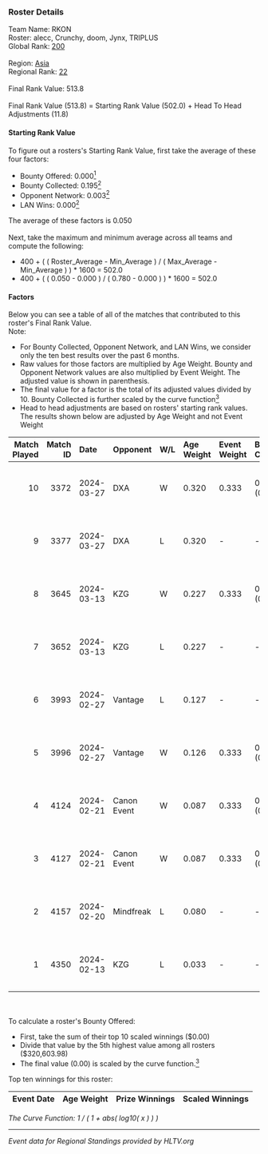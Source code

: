 ### Roster Details<br />
Team Name: RKON<br />
Roster: alecc, Crunchy, doom, Jynx, TRIPLUS<br />
Global Rank: [200](../standings_global.md)<br />
<br />
Region: [Asia]( ../standings_asia.md)<br />
Regional Rank: [22]( ../standings_asia.md)<br />
<br />
Final Rank Value:  513.8<br />
<br />
Final Rank Value (513.8) = Starting Rank Value (502.0) + Head To Head Adjustments (11.8)<br />

#### Starting Rank Value<br />
To figure out a rosters's Starting Rank Value, first take the average of these four factors:<br />
- Bounty Offered: 0.000[<sup>1</sup>](#table2)
- Bounty Collected: 0.195[<sup>2</sup>](#table1)
- Opponent Network: 0.003[<sup>2</sup>](#table1)
- LAN Wins: 0.000[<sup>2</sup>](#table1)

The average of these factors is 0.050<br />
<br />
Next, take the maximum and minimum average across all teams and compute the following:<br />
- 400 + ( ( Roster_Average - Min_Average ) / ( Max_Average - Min_Average ) ) * 1600 = 502.0
- 400 + ( ( 0.050 - 0.000 ) / ( 0.780 - 0.000 ) ) * 1600 = 502.0


#### Factors<br />
Below you can see a table of all of the matches that contributed to this roster's Final Rank Value.<br />
Note:<br />

- For Bounty Collected, Opponent Network, and LAN Wins, we consider only the ten best results over the past 6 months.
- Raw values for those factors are multiplied by Age Weight. Bounty and Opponent Network values are also multiplied by Event Weight. The adjusted value is shown in parenthesis.
- The final value for a factor is the total of its adjusted values divided by 10. Bounty Collected is further scaled by the curve function[<sup>3</sup>](#curveFunction)
- Head to head adjustments are based on rosters' starting rank values. The results shown below are adjusted by Age Weight and not Event Weight
<span id="table1"></span><br />


| Match Played | Match ID | Date       | Opponent    | W/L | Age Weight | Event Weight | Bounty Collected | Opponent Network | LAN Wins  | H2H Adj. | Roster                                 |
| -: | -: | :- | :- | :- | :- | :- | :- | :- | :- | -: | :- |
|           10 |     3372 | 2024-03-27 | DXA         | W   | 0.320      | 0.333        | 0.002 (0.000)    | 0.222 (0.024)    | 0 (0.000) |     7.47 | alecc, Crunchy, doom, Jynx, TRIPLUS    |
|            9 |     3377 | 2024-03-27 | DXA         | L   | 0.320      | -            | -                | -                | -         |    -2.64 | alecc, Crunchy, doom, Jynx, TRIPLUS    |
|            8 |     3645 | 2024-03-13 | KZG         | W   | 0.227      | 0.333        | 0.005 (0.000)    | 0.109 (0.008)    | 0 (0.000) |     5.33 | alecc, Crunchy, Jynx, Poccket, TRIPLUS |
|            7 |     3652 | 2024-03-13 | KZG         | L   | 0.227      | -            | -                | -                | -         |    -1.84 | alecc, Crunchy, Jynx, Poccket, TRIPLUS |
|            6 |     3993 | 2024-02-27 | Vantage     | L   | 0.127      | -            | -                | -                | -         |    -1.24 | alecc, Bumb1e, Crunchy, Jynx, TRIPLUS  |
|            5 |     3996 | 2024-02-27 | Vantage     | W   | 0.126      | 0.333        | 0.002 (0.000)    | 0.066 (0.003)    | 0 (0.000) |     2.77 | alecc, Bumb1e, Crunchy, Jynx, TRIPLUS  |
|            4 |     4124 | 2024-02-21 | Canon Event | W   | 0.087      | 0.333        | 0.000 (0.000)    | 0.000 (0.000)    | 0 (0.000) |     1.42 | alecc, Bumb1e, Crunchy, Jynx, TRIPLUS  |
|            3 |     4127 | 2024-02-21 | Canon Event | W   | 0.087      | 0.333        | 0.000 (0.000)    | 0.000 (0.000)    | 0 (0.000) |     1.42 | alecc, Bumb1e, Crunchy, Jynx, TRIPLUS  |
|            2 |     4157 | 2024-02-20 | Mindfreak   | L   | 0.080      | -            | -                | -                | -         |    -0.64 | alecc, Bumb1e, Crunchy, Jynx, TRIPLUS  |
|            1 |     4350 | 2024-02-13 | KZG         | L   | 0.033      | -            | -                | -                | -         |    -0.25 | alecc, Bumb1e, Jynx, PixeL, TRIPLUS    |

<br />
<span id="table2"></span><br />
To calculate a roster's Bounty Offered:<br />

- First, take the sum of their top 10 scaled winnings ($0.00)
- Divide that value by the 5th highest value among all rosters ($320,603.98)
- The final value (0.00) is scaled by the curve function.[<sup>3</sup>](#curveFunction)

Top ten winnings for this roster:<br />

| Event Date | Age Weight | Prize Winnings | Scaled Winnings |
| :- | -: | :- | :- |


<span id="curveFunction"></span>_The Curve Function: 1 / ( 1 + abs( log10( x ) ) )_<br />

---
_Event data for Regional Standings provided by HLTV.org_<br />
